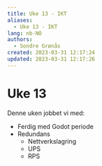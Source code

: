 ```yaml
---
title: Uke 13 - IKT
aliases: 
  - Uke 13 - IKT
lang: nb-NO
authors:
  - Sondre Grønås
created: 2023-03-31 12:17:24
updated: 2023-03-31 12:17:26
---
```

# Uke 13
Denne uken jobbet vi med:
- Ferdig med Godot periode
- Redundans
	- Nettverkslagring
	- UPS
	- RPS